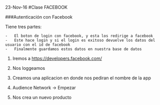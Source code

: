 23-Nov-16
#Clase FACEBOOK

###Autenticación con Facebook

Tiene tres partes:

	-	El boton de login con facebook, y esta los redirige a facebook
	-	Este hace login y si el login es exitoso devuelve los datos del usuario con el id de facebook
	-	Finalmente guardamos estos datos en nuestra base de datos


1.	Iremos a https://developers.facebook.com/

2.	Nos loggeamos

3.	Creamos una aplicacion en donde nos pediran el nombre de la app

4.	Audience Network -> Empezar

5.	Nos crea un nuevo producto

